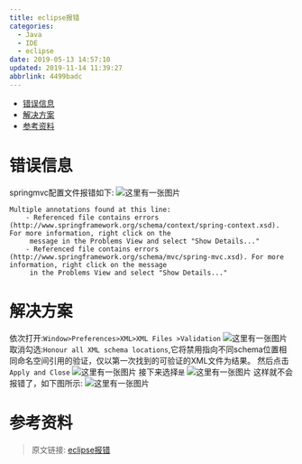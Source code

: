 ```yaml
---
title: eclipse报错
categories: 
  - Java
  - IDE
  - eclipse
date: 2019-05-13 14:57:10
updated: 2019-11-14 11:39:27
abbrlink: 4499badc
---
```

<div id='my_toc'>

- [错误信息](/blog/4499badc/#错误信息)
- [解决方案](/blog/4499badc/#解决方案)
- [参考资料](/blog/4499badc/#参考资料)

</div>
<!--more-->
<script>if (navigator.platform.toLowerCase() == 'win32'){document.getElementById('my_toc').style.display = 'none';}</script>

<!--end-->
# 错误信息 #
springmvc配置文件报错如下:
![这里有一张图片](https://image-1257720033.cos.ap-shanghai.myqcloud.com/blog/Java/IDESetting/eclipse/SpringMVCError/1.png)
```
Multiple annotations found at this line:
    - Referenced file contains errors (http://www.springframework.org/schema/context/spring-context.xsd). For more information, right click on the 
     message in the Problems View and select "Show Details..."
    - Referenced file contains errors (http://www.springframework.org/schema/mvc/spring-mvc.xsd). For more information, right click on the message 
     in the Problems View and select "Show Details..."
```
# 解决方案 #
依次打开:`Window>Preferences>XML>XML Files >Validation`
![这里有一张图片](https://image-1257720033.cos.ap-shanghai.myqcloud.com/blog/Java/IDESetting/eclipse/SpringMVCError/2.png)
取消勾选:`Honour all XML schema locations`,它将禁用指向不同schema位置相同命名空间引用的验证，仅以第一次找到的可验证的XML文件为结果。 
然后点击`Apply and Close`
![这里有一张图片](https://image-1257720033.cos.ap-shanghai.myqcloud.com/blog/Java/IDESetting/eclipse/SpringMVCError/3.png)
接下来选择`是`
![这里有一张图片](https://image-1257720033.cos.ap-shanghai.myqcloud.com/blog/Java/IDESetting/eclipse/SpringMVCError/4.png)
这样就不会报错了，如下图所示:
![这里有一张图片](https://image-1257720033.cos.ap-shanghai.myqcloud.com/blog/Java/IDESetting/eclipse/SpringMVCError/5.png)
# 参考资料 #

>原文链接: [eclipse报错](https://lanlan2017.github.io/blog/4499badc/)

